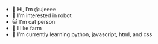 - 👋 Hi, I’m @ujeeee
- 🤖 I’m interested in robot
- 😺 I'm cat person
- 🌱 I like farm
- 🐍 I’m currently learning python, javascript, html, and css

<!---
uje123/uje123 is a ✨ special ✨ repository because its `README.md` (this file) appears on your GitHub profile.
You can click the Preview link to take a look at your changes.
--->
